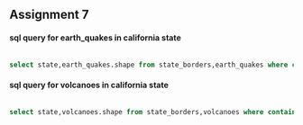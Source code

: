 ## Assignment 7

#### sql query for earth_quakes in california state

```sql

select state,earth_quakes.shape from state_borders,earth_quakes where contains(state_borders.shape,earth_quakes.shape) and state="California"
```
#### sql query for volcanoes in california state

```sql

select state,volcanoes.shape from state_borders,volcanoes where contains(state_borders.shape,volcanoes.shape) and state="California"
```
